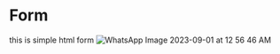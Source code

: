 # Form
this is simple html form
![WhatsApp Image 2023-09-01 at 12 56 46 AM](https://github.com/PoojaRawatig123/Form/assets/113825497/73b0e2f1-1215-4e03-b1fb-8e252b8b495a)
